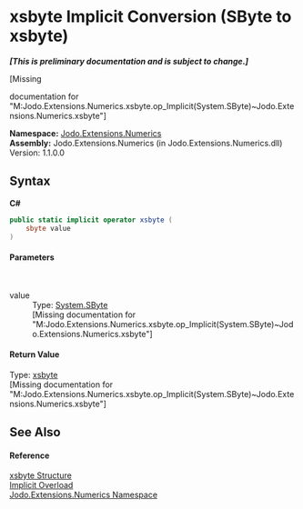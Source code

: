 # xsbyte&nbsp;Implicit Conversion (SByte to xsbyte)
 _**\[This is preliminary documentation and is subject to change.\]**_

\[Missing <summary> documentation for "M:Jodo.Extensions.Numerics.xsbyte.op_Implicit(System.SByte)~Jodo.Extensions.Numerics.xsbyte"\]

**Namespace:**&nbsp;<a href="N_Jodo_Extensions_Numerics">Jodo.Extensions.Numerics</a><br />**Assembly:**&nbsp;Jodo.Extensions.Numerics (in Jodo.Extensions.Numerics.dll) Version: 1.1.0.0

## Syntax

**C#**<br />
``` C#
public static implicit operator xsbyte (
	sbyte value
)
```


#### Parameters
&nbsp;<dl><dt>value</dt><dd>Type: <a href="https://docs.microsoft.com/dotnet/api/system.sbyte" target="_blank" rel="noopener noreferrer">System.SByte</a><br />\[Missing <param name="value"/> documentation for "M:Jodo.Extensions.Numerics.xsbyte.op_Implicit(System.SByte)~Jodo.Extensions.Numerics.xsbyte"\]</dd></dl>

#### Return Value
Type: <a href="T_Jodo_Extensions_Numerics_xsbyte">xsbyte</a><br />\[Missing <returns> documentation for "M:Jodo.Extensions.Numerics.xsbyte.op_Implicit(System.SByte)~Jodo.Extensions.Numerics.xsbyte"\]

## See Also


#### Reference
<a href="T_Jodo_Extensions_Numerics_xsbyte">xsbyte Structure</a><br /><a href="Overload_Jodo_Extensions_Numerics_xsbyte_op_Implicit">Implicit Overload</a><br /><a href="N_Jodo_Extensions_Numerics">Jodo.Extensions.Numerics Namespace</a><br />